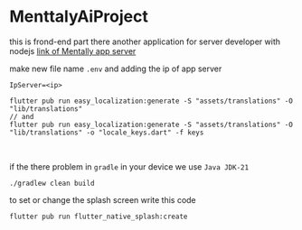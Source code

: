 # MenttalyAiProject

this is frond-end part there another application for server developer with nodejs 
[link of Mentally app server](https://github.com/YossefHussein/mental_health_nodejs)

make new file name `.env`
and adding the ip of app server 
```
IpServer=<ip>
```

```
flutter pub run easy_localization:generate -S "assets/translations" -O "lib/translations"
// and
flutter pub run easy_localization:generate -S "assets/translations" -O "lib/translations" -o "locale_keys.dart" -f keys
``` 
<br>

if the there problem in `gradle` in your device we use `Java JDK-21`

```
./gradlew clean build
```

to set or change the splash screen write this code

```
flutter pub run flutter_native_splash:create
```
